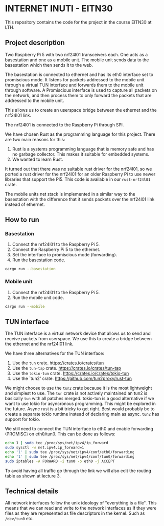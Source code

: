 # INTERNET INUTI - EITN30

This repository contains the code for the project in the course EITN30 at LTH.

## Project description

Two Raspberry Pi 5 with two nrf24l01 transceivers each. One acts as a
basestation and one as a mobile unit. The mobile unit sends data to the
basestation which then sends it to the web.

The basestation is connected to ethernet and has its eth0 interface set to
promiscious mode. It listens for packets addressed to the mobile unit through a
virtual TUN interface and forwards them to the mobile unit through software.
A Promiscious interface is used to capture all packets on the network, and then
process them to only forward the packets that are addressed to the mobile unit.

This allows us to create an userspace bridge between the ethernet and the
nrf24l01 link.

The nrf24l01 is connected to the Raspberry Pi through SPI.

We have chosen Rust as the programming language for this project.
There are two main reasons for this:
1. Rust is a systems programming language that is memory safe and has no
   garbage collector. This makes it suitable for embedded systems.
2. We wanted to learn Rust.

It turned out that there was no suitable rust driver for the nrf24l01, so we
ported a rust driver for the nrf24l01 for an older Raspberry Pi to use newer
libraries that support the Pi5. This code is available in our `rust-nrf24l01` crate.

The mobile units net stack is implemented in a similar way to the basestation
with the difference that it sends packets over the nrf24l01 link instead of
ethernet.

## How to run

### Basestation

1. Connect the nrf24l01 to the Raspberry Pi 5.
2. Connect the Raspberry Pi 5 to the ethernet.
3. Set the interface to promiscious mode (forwarding).
4. Run the basestation code.
```bash
cargo run --basestation
```

### Mobile unit

1. Connect the nrf24l01 to the Raspberry Pi 5.
2. Run the mobile unit code.
```bash
cargo run --mobile
```

## TUN interface

The TUN interface is a virtual network device that allows us to send and receive
packets from userspace. We use this to create a bridge between the ethernet and
the nrf24l01 link.

We have three alternatives for the TUN interface:
1. Use the `tun` crate. https://crates.io/crates/tun
2. Use the `tun-tap` crate. https://crates.io/crates/tun-tap
3. Use the `tokio-tun` crate. https://crates.io/crates/tokio-tun
4. Use the `tun2' crate. https://github.com/tun2proxy/rust-tun

We might choose to use the `tun2` crate because it is the most lightweight and
simplest to use. The `tun` crate is not actively maintained an tun2 is basically
`tun` with all patches merged. tokio-tun is a good alternative if we want to use
tokio for asyncronous programming. This might be explored in the future. Async
rust is a bit tricky to get right. Best would probably be to create a separate
tokio runtime instead of declaring main as async. `tun2` has support for tokio.

We still need to connect the TUN interface to eth0 and enable forwarding
(PROMISC) on eth0/tun0. This can be done as follows:

```bash
echo 1 | sudo tee /proc/sys/net/ipv4/ip_forward
sudo sysctl -w net.ipv4.ip_forward=1
echo '1' | sudo tee /proc/sys/net/ipv4/conf/eth0/forwarding
echo '1' | sudo tee /proc/sys/net/ipv4/conf/tun0/forwarding
sudo iptables -A FORWARD -i tun0 -o eth0 -j ACCEPT
```

To avoid having all traffic go through the link we will also edit the routing
table as shown at lecture 3.

## Technical details

All network interfaces follow the unix ideology of "everything is a file".
This means that we can read and write to the network interfaces as if they were
files as they are represented as file descriptors in the kernel. Such as
`/dev/tun0` etc.
